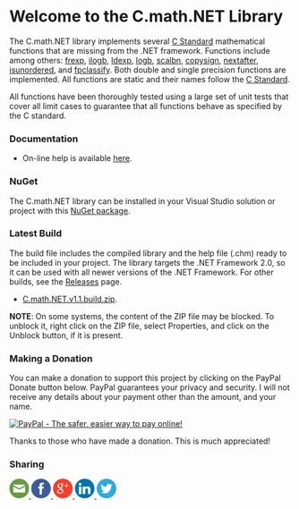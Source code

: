 # Welcome to the C.math.NET Library
The C.math.NET library implements several [C Standard](http://en.cppreference.com/w/c/numeric/math) mathematical
functions that are missing from the .NET framework.
Functions include among others: 
[frexp](https://machinecognitis.github.io/C.math.NET/html/b4d6cd51-2441-999a-18c2-8d18dc2a2c3c.htm), 
[ilogb](https://machinecognitis.github.io/C.math.NET/html/6c69efac-8d3c-7c31-f0c5-930b73593c0e.htm), 
[ldexp](https://machinecognitis.github.io/C.math.NET/html/35eead45-7bb4-88c5-0f75-278b2cbc94a7.htm), 
[logb](https://machinecognitis.github.io/C.math.NET/html/5f67d96e-daa3-cd30-9384-1cda9ebf3f8a.htm), 
[scalbn](https://machinecognitis.github.io/C.math.NET/html/bedc19b9-8091-4a47-c967-9092577c1dd7.htm),
[copysign](https://machinecognitis.github.io/C.math.NET/html/cd5217b7-7396-95ed-e4b7-0702efbd860d.htm),
[nextafter](https://machinecognitis.github.io/C.math.NET/html/65f00e22-a956-ec37-9e75-4594cb42d6d2.htm),
[isunordered](https://machinecognitis.github.io/C.math.NET/html/e64fb421-ebf8-8796-d5d0-159ce7435c91.htm), and
[fpclassify](https://machinecognitis.github.io/C.math.NET/html/63a4a916-1492-dedf-c8fe-0e01aff401f4.htm).
Both double and single precision functions are implemented.
All functions are static and their names follow the
[C Standard](http://en.cppreference.com/w/c/numeric/math).

All functions have been thoroughly tested using a large set of unit tests that cover all
limit cases to guarantee that all functions behave as specified by the C standard.

### Documentation

- On-line help is available [here](https://machinecognitis.github.io/Math.Gmp.Native/).

### NuGet

The C.math.NET library can be installed in your Visual Studio solution or project with this
[NuGet package](https://www.nuget.org/packages/C.math.NET/).

### Latest Build

The build file includes the compiled library and the help file (.chm) ready to be included in your project.
The library targets the .NET Framework 2.0, so it can be used with all newer versions of the .NET Framework.
For other builds, see the [Releases](https://github.com/MachineCognitis/C.math.NET/releases) page.

- [C.math.NET.v1.1.build.zip](https://github.com/MachineCognitis/C.math.NET/releases/download/v1.1/C.math.NET.v1.1.build.zip).

**NOTE**: On some systems, the content of the ZIP file may be blocked. To unblock it, right click on the
ZIP file, select Properties, and click on the Unblock button, if it is present.

### Making a Donation

You can make a donation to support this project by clicking on the PayPal Donate button below.
PayPal guarantees your privacy and security. I will not receive any details about your payment
other than the amount, and your name.

<a href="https://www.paypal.com/cgi-bin/webscr?cmd=_s-xclick&hosted_button_id=WUQ6Q2QC8EVDA"><img src="https://www.paypalobjects.com/en_US/i/btn/btn_donate_LG.gif" border="0" alt="PayPal - The safer, easier way to pay online!"></a>

Thanks to those who have made a donation. This is much appreciated!

### Sharing

<div>
     <!-- Email --> 
    <a href="mailto:?Subject=C.math.NET%20Library&amp;Body=I%20saw%20this%20and%20thought%20of%20you!%20https://github.com/MachineCognitis/C.math.NET/" target="_blank"> 
        <img width="35" src="./docs/icons/mail.png" alt="Email" /> 
    </a> 
     <!-- Facebook --> 
    <a href="http://www.facebook.com/sharer.php?u=https://github.com/MachineCognitis/C.math.NET/" target="_blank"> 
        <img width="35"src="./docs/icons/facebook.png" alt="Facebook" /> 
    </a> 
     <!-- Google+ --> 
    <a href="https://plus.google.com/share?url=https://github.com/MachineCognitis/C.math.NET/" target="_blank"> 
        <img width="35"src="./docs/icons/google.png" alt="Google" /> 
    </a> 
     <!-- LinkedIn --> 
    <a href="http://www.linkedin.com/shareArticle?mini=true&amp;url=https://github.com/MachineCognitis/C.math.NET/" target="_blank"> 
        <img width="35"src="./docs/icons/linkedin.png" alt="LinkedIn" /> 
    </a> 
    <!-- Twitter --> 
    <a href="https://twitter.com/share?url=https://github.com/MachineCognitis/C.math.NET/" target="_blank"> 
        <img width="35"src="./docs/icons/twitter.png" alt="Twitter" /> 
    </a> 
</div>


